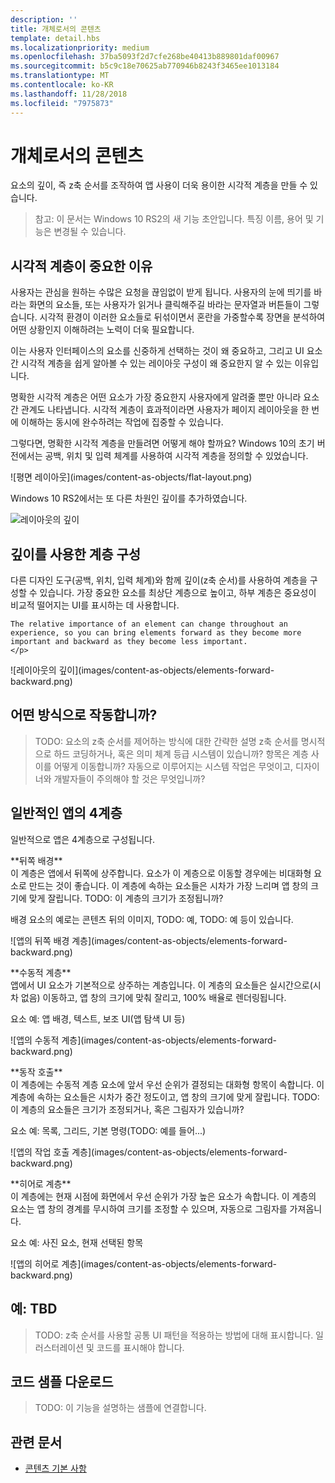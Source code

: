 ```yaml
---
description: ''
title: 개체로서의 콘텐츠
template: detail.hbs
ms.localizationpriority: medium
ms.openlocfilehash: 37ba5093f2d7cfe268be40413b889801daf00967
ms.sourcegitcommit: b5c9c18e70625ab770946b8243f3465ee1013184
ms.translationtype: MT
ms.contentlocale: ko-KR
ms.lasthandoff: 11/28/2018
ms.locfileid: "7975873"
---
```

# <a name="content-as-objects"></a>개체로서의 콘텐츠

 

요소의 깊이, 즉 z축 순서를 조작하여 앱 사용이 더욱 용이한 시각적 계층을 만들 수 있습니다.  

> 참고: 이 문서는 Windows 10 RS2의 새 기능 초안입니다. 특징 이름, 용어 및 기능은 변경될 수 있습니다. 

## <a name="why-visual-hierarchy-is-important"></a>시각적 계층이 중요한 이유

사용자는 관심을 원하는 수많은 요청을 끊임없이 받게 됩니다. 사용자의 눈에 띄기를 바라는 화면의 요소들, 또는 사용자가 읽거나 클릭해주길 바라는 문자열과 버튼들이 그렇습니다. 시각적 환경이 이러한 요소들로 뒤섞이면서 혼란을 가중할수록 장면을 분석하여 어떤 상황인지 이해하려는 노력이 더욱 필요합니다.  

이는 사용자 인터페이스의 요소를 신중하게 선택하는 것이 왜 중요하고, 그리고 UI 요소 간 시각적 계층을 쉽게 알아볼 수 있는 레이아웃 구성이 왜 중요한지 알 수 있는 이유입니다. <!-- Every element is competing for the user's attention, and every time you add an element, you add a mental tax to the user. -->

명확한 시각적 계층은 어떤 요소가 가장 중요한지 사용자에게 알려줄 뿐만 아니라 요소 간 관계도 나타냅니다. 시각적 계층이 효과적이라면 사용자가 페이지 레이아웃을 한 번에 이해하는 동시에 완수하려는 작업에 집중할 수 있습니다. 

<p></p>


<div class="side-by-side">
<div class="side-by-side-content">
  <div class="side-by-side-content-left">
  <p>그렇다면, 명확한 시각적 계층을 만들려면 어떻게 해야 할까요? Windows 10의 초기 버전에서는 공백, 위치 및 입력 체계를 사용하여 시각적 계층을 정의할 수 있었습니다. </p>
  </div>
  <div class="side-by-side-content-right">
    ![평면 레이아웃](images/content-as-objects/flat-layout.png)
    
  </div>
</div>
</div>

Windows 10 RS2에서는 또 다른 차원인 깊이를 추가하였습니다. 

![레이아웃의 깊이](images/content-as-objects/depth-in-layout2.png)


## <a name="use-depth-to-establish-a-hierarchy"></a>깊이를 사용한 계층 구성 

<p></p>

<div class="side-by-side">
<div class="side-by-side-content">
  <div class="side-by-side-content-left">
     <p>다른 디자인 도구(공백, 위치, 입력 체계)와 함께 깊이(z축 순서)를 사용하여 계층을 구성할 수 있습니다. 가장 중요한 요소를 최상단 계층으로 높이고, 하부 계층은 중요성이 비교적 떨어지는 UI를 표시하는 데 사용합니다. 

    The relative importance of an element can change throughout an experience, so you can bring elements forward as they become more important and backward as they become less important. 
    </p>
  </div>
  <div class="side-by-side-content-right">
    ![레이아웃의 깊이](images/content-as-objects/elements-forward-backward.png) 
    
  </div>
</div>
</div>

## <a name="how-does-it-work"></a>어떤 방식으로 작동합니까?
> TODO: 요소의 z축 순서를 제어하는 방식에 대한 간략한 설명 z축 순서를 명시적으로 하드 코딩하거나, 혹은 의미 체계 등급 시스템이 있습니까? 항목은 계층 사이를 어떻게 이동합니까? 자동으로 이루어지는 시스템 작업은 무엇이고, 디자이너와 개발자들이 주의해야 할 것은 무엇입니까? 

## <a name="the-four-layers-of-a-typical-app-layers"></a>일반적인 앱의 4계층

<p>일반적으로 앱은 4계층으로 구성됩니다.</p>
<p></p>

<div class="side-by-side">
<div class="side-by-side-content">
  <div class="side-by-side-content-left">
  **뒤쪽 배경** <br/>
이 계층은 앱에서 뒤쪽에 상주합니다.  요소가 이 계층으로 이동할 경우에는 비대화형 요소로 만드는 것이 좋습니다. 이 계층에 속하는 요소들은 시차가 가장 느리며 앱 창의 크기에 맞게 잘립니다. TODO: 이 계층의 크기가 조정됩니까? 

<p>배경 요소의 예로는 콘텐츠 뒤의 이미지, TODO: 예, TODO: 예 등이 있습니다.</p>
  </div>
  <div class="side-by-side-content-right">
    ![앱의 뒤쪽 배경 계층](images/content-as-objects/elements-forward-backward.png)
    
  </div>
</div>
</div>

<p></p>

<div class="side-by-side">
<div class="side-by-side-content">
  <div class="side-by-side-content-left">
  **수동적 계층** <br/>
앱에서 UI 요소가 기본적으로 상주하는 계층입니다.  이 계층의 요소들은 실시간으로(시차 없음) 이동하고, 앱 창의 크기에 맞춰 잘리고, 100% 배율로 렌더링됩니다. 

<p>요소 예: 앱 배경, 텍스트, 보조 UI(앱 탐색 UI 등)</p>
  </div>
  <div class="side-by-side-content-right">
    ![앱의 수동적 계층](images/content-as-objects/elements-forward-backward.png)
    
  </div>
</div>
</div>

<p></p>

<div class="side-by-side">
<div class="side-by-side-content">
  <div class="side-by-side-content-left">
  **동작 호출** <br/>
이 계층에는 수동적 계층 요소에 앞서 우선 순위가 결정되는 대화형 항목이 속합니다. 이 계층에 속하는 요소들은 시차가 중간 정도이고, 앱 창의 크기에 맞게 잘립니다. TODO: 이 계층의 요소들은 크기가 조정되거나, 혹은 그림자가 있습니까?

<p>요소 예: 목록, 그리드, 기본 명령(TODO: 예를 들어...)</p> 
  </div>
  <div class="side-by-side-content-right">
    ![앱의 작업 호출 계층](images/content-as-objects/elements-forward-backward.png)
    
  </div>
</div>
</div>

<p></p>
<div class="side-by-side">
<div class="side-by-side-content">
  <div class="side-by-side-content-left">
  **히어로 계층** <br/>
이 계층에는 현재 시점에 화면에서 우선 순위가 가장 높은 요소가 속합니다.  이 계층의 요소는 앱 창의 경계를 무시하여 크기를 조정할 수 있으며, 자동으로 그림자를 가져옵니다.

<p>요소 예: 사진 요소, 현재 선택된 항목</p>  
  </div>
  <div class="side-by-side-content-right">
    ![앱의 히어로 계층](images/content-as-objects/elements-forward-backward.png)
    
  </div>
</div>
</div>



<!--
Depth is meaningful; it establishes visual and interactive hierarchy for users to efficiently complete tasks. Depth orients users in our system. 
-->

## <a name="example-tbd"></a>예: TBD
> TODO: z축 순서를 사용할 공통 UI 패턴을 적용하는 방법에 대해 표시합니다. 일러스터레이션 및 코드를 표시해야 합니다. 

## <a name="download-the-code-samples"></a>코드 샘플 다운로드
>TODO: 이 기능을 설명하는 샘플에 연결합니다. 


## <a name="related-articles"></a>관련 문서
* [콘텐츠 기본 사항](../basics/content-basics.md)
